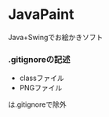 JavaPaint
=========

Java+Swingでお絵かきソフト




### .gitignoreの記述

- classファイル
- PNGファイル

は.gitignoreで除外
